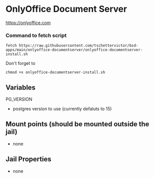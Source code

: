 # OnlyOffice Document Server
https://onlyoffice.com

### Command to fetch script
```
fetch https://raw.githubusercontent.com/tschettervictor/bsd-apps/main/onlyoffice-documentserver/onlyoffice-documentserver-install.sh
```

Don't forget to
```
chmod +x onlyoffice-documentserver-install.sh
```

## Variables

PG_VERSION
  - postgres version to use (currently defaluts to 15)

## Mount points (should be mounted outside the jail)
  - none

## Jail Properties
  - none
